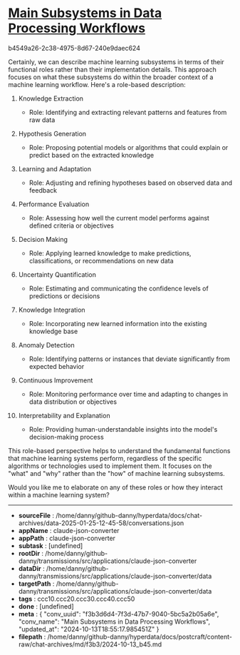 # [Main Subsystems in Data Processing Workflows](https://claude.ai/chat/f3b3d6d4-7f3d-47b7-9040-5bc5a2b05a6e)

b4549a26-2c38-4975-8d67-240e9daec624

 Certainly, we can describe machine learning subsystems in terms of their functional roles rather than their implementation details. This approach focuses on what these subsystems do within the broader context of a machine learning workflow. Here's a role-based description:

1. Knowledge Extraction
   - Role: Identifying and extracting relevant patterns and features from raw data

2. Hypothesis Generation
   - Role: Proposing potential models or algorithms that could explain or predict based on the extracted knowledge

3. Learning and Adaptation
   - Role: Adjusting and refining hypotheses based on observed data and feedback

4. Performance Evaluation
   - Role: Assessing how well the current model performs against defined criteria or objectives

5. Decision Making
   - Role: Applying learned knowledge to make predictions, classifications, or recommendations on new data

6. Uncertainty Quantification
   - Role: Estimating and communicating the confidence levels of predictions or decisions

7. Knowledge Integration
   - Role: Incorporating new learned information into the existing knowledge base

8. Anomaly Detection
   - Role: Identifying patterns or instances that deviate significantly from expected behavior

9. Continuous Improvement
   - Role: Monitoring performance over time and adapting to changes in data distribution or objectives

10. Interpretability and Explanation
    - Role: Providing human-understandable insights into the model's decision-making process

This role-based perspective helps to understand the fundamental functions that machine learning systems perform, regardless of the specific algorithms or technologies used to implement them. It focuses on the "what" and "why" rather than the "how" of machine learning subsystems.

Would you like me to elaborate on any of these roles or how they interact within a machine learning system?

---

* **sourceFile** : /home/danny/github-danny/hyperdata/docs/chat-archives/data-2025-01-25-12-45-58/conversations.json
* **appName** : claude-json-converter
* **appPath** : claude-json-converter
* **subtask** : [undefined]
* **rootDir** : /home/danny/github-danny/transmissions/src/applications/claude-json-converter
* **dataDir** : /home/danny/github-danny/transmissions/src/applications/claude-json-converter/data
* **targetPath** : /home/danny/github-danny/transmissions/src/applications/claude-json-converter/data
* **tags** : ccc10.ccc20.ccc30.ccc40.ccc50
* **done** : [undefined]
* **meta** : {
  "conv_uuid": "f3b3d6d4-7f3d-47b7-9040-5bc5a2b05a6e",
  "conv_name": "Main Subsystems in Data Processing Workflows",
  "updated_at": "2024-10-13T18:55:17.985451Z"
}
* **filepath** : /home/danny/github-danny/hyperdata/docs/postcraft/content-raw/chat-archives/md/f3b3/2024-10-13_b45.md